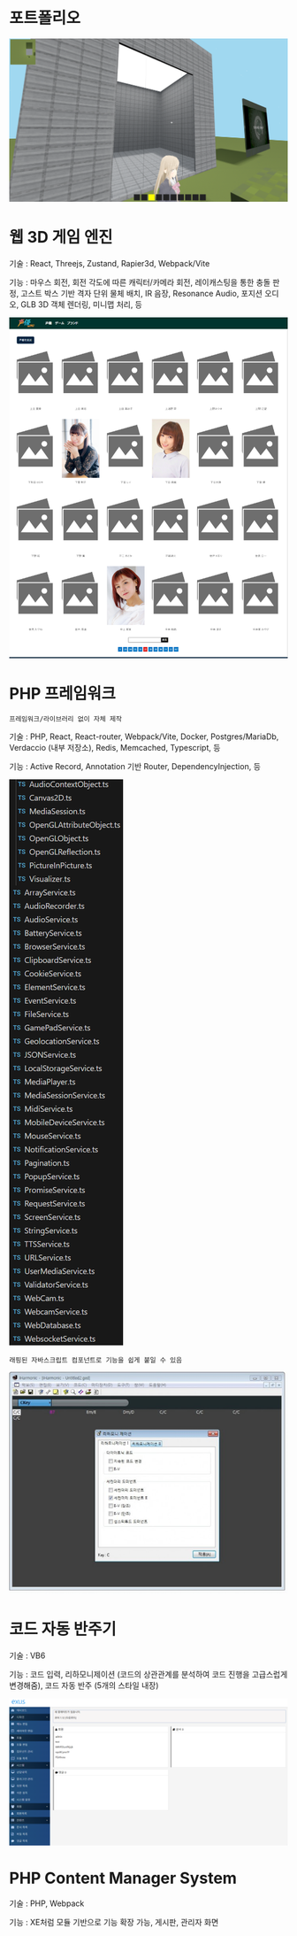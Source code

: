 # 포트폴리오

![Alt text](https://github.com/tactics6655/portfolio/blob/main/3d_engine.png)

웹 3D 게임 엔진
======

기술 : React, Threejs, Zustand, Rapier3d, Webpack/Vite

기능 : 마우스 회전, 회전 각도에 따른 캐릭터/카메라 회전, 레이캐스팅을 통한 충돌 판정, 고스트 박스 기반 격자 단위 물체 배치, IR 음장, Resonance Audio, 포지션 오디오, GLB 3D 객체 렌더링, 미니맵 처리, 등

![Alt text](https://github.com/tactics6655/portfolio/blob/main/site.png)

PHP 프레임워크
======

```설명
프레임워크/라이브러리 없이 자체 제작
```

기술 : PHP, React, React-router, Webpack/Vite, Docker, Postgres/MariaDb, Verdaccio (내부 저장소), Redis, Memcached, Typescript, 등

기능 : Active Record, Annotation 기반 Router, DependencyInjection, 등

![Alt text](https://github.com/tactics6655/portfolio/blob/main/wrap_functions.png)

```설명
래핑된 자바스크립트 컴포넌트로 기능을 쉽게 붙일 수 있음
```

![Alt text](https://github.com/tactics6655/portfolio/blob/main/iharmonic.jpg)

코드 자동 반주기
======

기술 : VB6

기능 : 코드 입력, 리하모니제이션 (코드의 상관관계를 분석하여 코드 진행을 고급스럽게 변경해줌), 코드 자동 반주 (5개의 스타일 내장)

![Alt text](https://github.com/tactics6655/portfolio/blob/main/exuscms.png)

PHP Content Manager System
======

기술 : PHP, Webpack

기능 : XE처럼 모듈 기반으로 기능 확장 가능, 게시판, 관리자 화면
